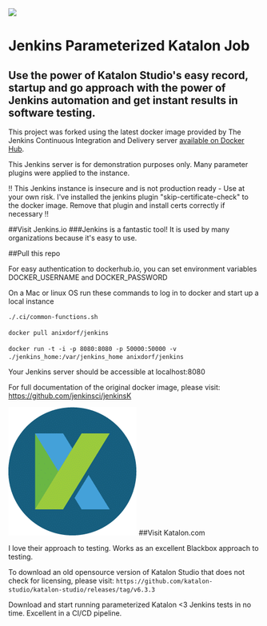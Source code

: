<img src="https://jenkins.io/sites/default/files/jenkins_logo.png"/>

# Jenkins Parameterized Katalon Job
## Use the power of Katalon Studio's easy record, startup and go approach with the power of Jenkins automation and get instant results in software testing.

This project was forked using the latest docker image provided by The Jenkins Continuous Integration and Delivery server [available on Docker Hub](https://hub.docker.com/r/jenkins/jenkins).

This Jenkins server is for demonstration purposes only. Many parameter plugins were applied to the instance.

!! This Jenkins instance is insecure and is not production ready - Use at your own risk. I've installed the jenkins plugin "skip-certificate-check" to the docker image. Remove that plugin and install certs correctly if necessary  !!

##Visit Jenkins.io
###Jenkins is a fantastic tool! It is used by many organizations because it's easy to use.

##Pull this repo 

For easy authentication to dockerhub.io, you can set environment variables DOCKER_USERNAME and DOCKER_PASSWORD

On a Mac or linux OS run these commands to log in to docker and start up a local instance
```
./.ci/common-functions.sh

docker pull anixdorf/jenkins

docker run -t -i -p 8080:8080 -p 50000:50000 -v ./jenkins_home:/var/jenkins_home anixdorf/jenkins
```

Your Jenkins server should be accessible at localhost:8080

For full documentation of the original docker image, please visit:
https://github.com/jenkinsci/jenkinsK

![Katalon](download.png) 
##Visit Katalon.com

I love their approach to testing. Works as an excellent Blackbox approach to testing.

To download an old opensource version of Katalon Studio that does not check for licensing, please visit: 
```https://github.com/katalon-studio/katalon-studio/releases/tag/v6.3.3```

Download and start running parameterized Katalon <3 Jenkins tests in no time. Excellent in a CI/CD pipeline.


